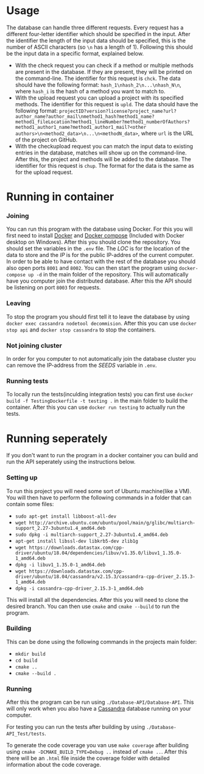 # Usage

The database can handle three different requests. Every request has a different four-letter identifier which should be specified in the input. After the identifier the length of the input data should be specified, this is the number of ASCII characters (so `\n` has a length of 1). Following this should be the input data in a specific format, explained below.
* With the check request you can check if a method or multiple methods are present in the database. If they are present, they will be printed on the command-line. The identifier for this request is `chck`. The data should have the following format: `hash_1\nhash_2\n...\nhash_N\n`, where `hash_i` is the hash of a method you want to match to.
* With the upload request you can upload a project with its specified methods. The identifier for this request is `upld`. The data should have the following format: `projectID?version?license?project_name?url?author_name?author_mail\nmethod1_hash?method1_name?method1_fileLocation?method1_lineNumber?method1_numberOfAuthors?method1_author1_name?method1_author1_mail?<other authors>\n<method2_data>\n...\n<methodN_data>`, where `url` is the URL of the project on GitHub.
* With the checkupload request you can match the input data to existing entries in the database, matches will show up on the command-line. After this, the project and methods will be added to the database. The identifier for this request is `chup`. The format for the data is the same as for the upload request.

# Running in container

### Joining

You can run this program with the database using Docker. For this you will first need to install [Docker](https://docs.docker.com/get-docker/) and [Docker compose](https://docs.docker.com/compose/install/) (Included with Docker desktop on Windows). After this you should clone the repository. You should set the variables in the `.env` file. The _LOC_ is for the location of the data to store and the _IP_ is for the public IP-addres of the current computer. In order to be able to have contact with the rest of the database you should also open ports `8001` and `8002`. You can then start the program using `docker-compose up -d` in the main folder of the repository. This will automatically have you computer join the distributed database. After this the API should be listening on port `8003` for requests.

### Leaving

To stop the program you should first tell it to leave the database by using `docker exec cassandra nodetool decommision`. After this you can use `docker stop api` and `docker stop cassandra` to stop the containers.

### Not joining cluster

In order for you computer to not automatically join the database cluster you can remove the IP-address from the _SEEDS_ variable in `.env`.

### Running tests

To locally run the tests(inculding integration tests) you can first use `docker build -f TestingDockerfile -t testing .` in the main folder to build the container. After this you can use `docker run testing` to actually run the tests. 

# Running seperately

If you don't want to run the program in a docker container you can build and run the API seperately using the instructions below.

### Setting up

To run this project you will need some sort of Ubuntu machine(like a VM).
You will then have to perform the following commands in a folder that can contain some files:
* `sudo apt-get install libboost-all-dev`
* `wget http://archive.ubuntu.com/ubuntu/pool/main/g/glibc/multiarch-support_2.27-3ubuntu1.4_amd64.deb`
* `sudo dpkg -i multiarch-support_2.27-3ubuntu1.4_amd64.deb`
* `apt-get install libssl-dev libkrb5-dev zlib1g`
* `wget https://downloads.datastax.com/cpp-driver/ubuntu/18.04/dependencies/libuv/v1.35.0/libuv1_1.35.0-1_amd64.deb`
* `dpkg -i libuv1_1.35.0-1_amd64.deb`
* `wget https://downloads.datastax.com/cpp-driver/ubuntu/18.04/cassandra/v2.15.3/cassandra-cpp-driver_2.15.3-1_amd64.deb`
* `dpkg -i cassandra-cpp-driver_2.15.3-1_amd64.deb`

This will install all the dependencies.
After this you will need to clone the desired branch.
You can then use `cmake` and `cmake --build` to run the program.

### Building

This can be done using the following commands in the projects main folder:
* `mkdir build`
* `cd build`
* `cmake ..`
* `cmake --build .`

### Running

After this the program can be run using `./Database-API/Database-API`.
This will only work when you also have a [Cassandra](https://cassandra.apache.org/doc/latest/getting_started/installing.html) database running on your computer.

For testing you can run the tests after building by using `./Database-API_Test/tests`.

To generate the code coverage you van use `make coverage` after building using `cmake -DCMAKE_BUILD_TYPE=Debug ..` instead of `cmake ..`. After this there will be an `.html` file inside the coverage folder with detailed information about the code coverage.
